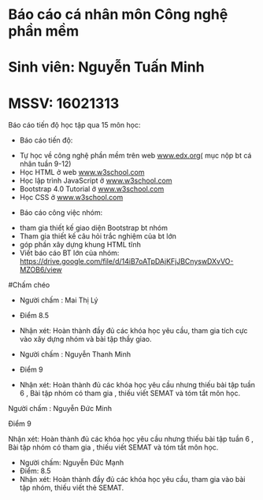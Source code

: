# Báo cáo cá nhân môn Công nghệ phần mềm

# Sinh viên: Nguyễn Tuấn Minh
# MSSV: 16021313
Báo cáo tiến độ học tập qua 15 môn học:
-	Báo cáo tiến độ:
+ Tự học về công nghệ phần mềm trên web www.edx.org( mục nộp bt cá nhân tuần 9-12)
+ Học HTML ở web www.w3school.com
+ Học lập trình JavaScript ở www.w3school.com
+ Bootstrap 4.0 Tutorial ở www.w3school.com
+ Học CSS ở www.w3school.com

-	Báo cáo công việc nhóm:
+ tham gia thiết kế giao diện Bootstrap bt nhóm
+ Tham gia thiết kế câu hỏi trắc nghiệm của bt lớn
+ góp phần xây dựng khung HTML tĩnh 
+ Viết báo cáo BT lớn của nhóm: https://drive.google.com/file/d/14iB7oATpDAjKFjJBCnyswDXvVO-MZOB6/view
 

#Chấm chéo
- Người chấm : Mai Thị Lý 
- Điểm 8.5
- Nhận xét: Hoàn thành đầy đủ các khóa học yêu cầu, tham gia tích cực vào xây dựng nhóm và bài tập thầy giao.

- Người chấm : Nguyễn Thanh Minh
- Điểm 9
- Nhận xét: Hoàn thành đủ các khóa học yêu cầu nhưng thiếu bài tập tuần 6 , Bài tập nhóm có tham gia , thiếu viết SEMAT và tóm tắt môn học.



Người chấm : Nguyễn Đức Minh 

Điểm 9

Nhận xét: Hoàn thành đủ các khóa học yêu cầu nhưng thiếu bài tập tuần 6 , Bài tập nhóm có tham gia , thiếu viết SEMAT và tóm tắt môn học.
- Người chấm: Nguyễn Đức Mạnh
- Điểm: 8.5
- Nhận xét: Hoàn thành đầy đủ các khóa học yêu cầu, tham gia vào bài tập nhóm, thiếu viết thẻ SEMAT.
